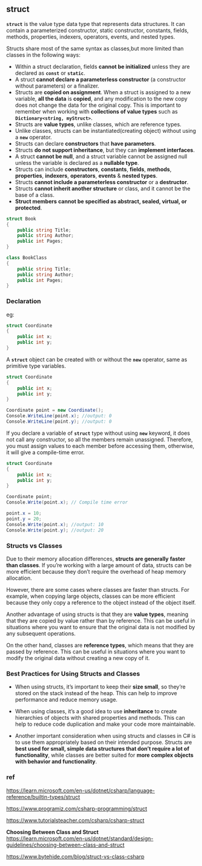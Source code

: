 ## struct

**`struct`** is the value type data type that represents data structures. It can contain a parameterized constructor, static constructor, constants, fields, methods, properties, indexers, operators, events, and nested types.

Structs share most of the same syntax as classes,but more limited than classes in the following ways:

- Within a struct declaration, fields **cannot be initialized** unless they are declared as **`const`** or **`static`**.
- A struct **cannot declare a parameterless constructor** (a constructor without parameters) or a finalizer.
- Structs are **copied on assignment**. When a struct is assigned to a new variable, **all the data** is **copied**, and any modification to the new copy does not change the data for the original copy. This is important to remember when working with **collections of value types** such as **`Dictionary<string, myStruct>`**.
- Structs are **value types**, unlike classes, which are reference types.
- Unlike classes, structs can be instantiated(creating object) without using a **`new`** operator.
- Structs can declare **constructors** that **have parameters**.
- Structs **do not support inheritance**, but they can **implement interfaces**.
- A struct **cannot be null**, and a struct variable cannot be assigned null unless the variable is declared as a **nullable type**.
- Structs can include **constructors**, **constants**, **fields**, **methods**, **properties**, **indexers**, **operators**, **events** & **nested types**.
- Structs **cannot include a parameterless constructor** or a **destructor**.
- Structs **cannot inherit another structure** or class, and it cannot be the base of a class.
- **Struct members** **cannot be specified as abstract, sealed, virtual, or protected**.


```cs
struct Book
{
    public string Title;
    public string Author;
    public int Pages;
}

class BookClass
{
    public string Title;
    public string Author;
    public int Pages;
}
```

### Declaration

eg:
```cs
struct Coordinate
{
    public int x;
    public int y;
}
```




A **`struct`** object can be created with or without the **`new`** operator, same as primitive type variables.

```cs
struct Coordinate
{
    public int x;
    public int y;
}

Coordinate point = new Coordinate();
Console.WriteLine(point.x); //output: 0  
Console.WriteLine(point.y); //output: 0
```

If you declare a variable of **`struct`** type without using **`new`** keyword, it does not call any constructor, so all the members remain unassigned. Therefore, you must assign values to each member before accessing them, otherwise, it will give a compile-time error.

```cs
struct Coordinate
{
    public int x;
    public int y;
}

Coordinate point;
Console.Write(point.x); // Compile time error  

point.x = 10;
point.y = 20;
Console.Write(point.x); //output: 10  
Console.Write(point.y); //output: 20
```

### Structs vs Classes
Due to their memory allocation differences, **structs are generally** **faster** **than classes**. If you’re working with a large amount of data, structs can be more efficient because they don’t require the overhead of heap memory allocation.

However, there are some cases where classes are faster than structs. For example, when copying large objects, classes can be more efficient because they only copy a reference to the object instead of the object itself.

Another advantage of using structs is that they are **value types**, meaning that they are copied by value rather than by reference. This can be useful in situations where you want to ensure that the original data is not modified by any subsequent operations.

On the other hand, classes are **reference types**, which means that they are passed by reference. This can be useful in situations where you want to modify the original data without creating a new copy of it.


### Best Practices for Using Structs and Classes

- When using structs, it’s important to keep their **size small**, so they’re stored on the stack instead of the heap. This can help to improve performance and reduce memory usage.

- When using classes, it’s a good idea to use **inheritance** to create hierarchies of objects with shared properties and methods. This can help to reduce code duplication and make your code more maintainable.

- Another important consideration when using structs and classes in C# is to use them appropriately based on their intended purpose. Structs are **best used for small, simple data structures that don’t require a lot of functionality**, while classes are better suited for **more complex objects with behavior and functionality**.



### ref
https://learn.microsoft.com/en-us/dotnet/csharp/language-reference/builtin-types/struct

https://www.programiz.com/csharp-programming/struct

https://www.tutorialsteacher.com/csharp/csharp-struct

**Choosing Between Class and Struct** \
https://learn.microsoft.com/en-us/dotnet/standard/design-guidelines/choosing-between-class-and-struct

https://www.bytehide.com/blog/struct-vs-class-csharp

